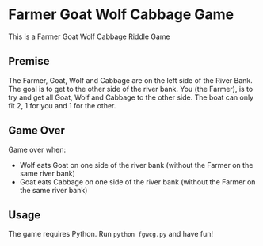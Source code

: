 # Farmer Goat Wolf Cabbage Game

This is a Farmer Goat Wolf Cabbage Riddle Game

## Premise

The Farmer, Goat, Wolf and Cabbage are on the left side of the River Bank. The goal is to get to the other side of the river bank. You (the Farmer), is to try and get all Goat, Wolf and Cabbage to the other side. The boat can only fit 2, 1 for you and 1 for the other.

## Game Over

Game over when:

- Wolf eats Goat on one side of the river bank (without the Farmer on the same river bank)
- Goat eats Cabbage on one side of the river bank (without the Farmer on the same river bank)

## Usage

The game requires Python. Run `python fgwcg.py` and have fun!
